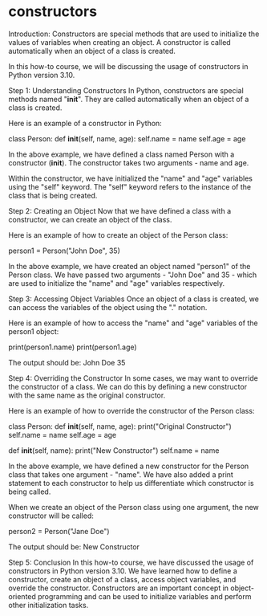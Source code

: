 
constructors
============
Introduction:
Constructors are special methods that are used to initialize the values of variables when creating an object. A constructor is called automatically when an object of a class is created.

In this how-to course, we will be discussing the usage of constructors in Python version 3.10.

Step 1: Understanding Constructors
In Python, constructors are special methods named "__init__". They are called automatically when an object of a class is created. 

Here is an example of a constructor in Python:

class Person:
  def __init__(self, name, age):
    self.name = name
    self.age = age

In the above example, we have defined a class named Person with a constructor (__init__). The constructor takes two arguments - name and age. 

Within the constructor, we have initialized the "name" and "age" variables using the "self" keyword. The "self" keyword refers to the instance of the class that is being created.

Step 2: Creating an Object
Now that we have defined a class with a constructor, we can create an object of the class. 

Here is an example of how to create an object of the Person class:

person1 = Person("John Doe", 35)

In the above example, we have created an object named "person1" of the Person class. We have passed two arguments - "John Doe" and 35 - which are used to initialize the "name" and "age" variables respectively.

Step 3: Accessing Object Variables
Once an object of a class is created, we can access the variables of the object using the "." notation.

Here is an example of how to access the "name" and "age" variables of the person1 object:

print(person1.name)
print(person1.age)

The output should be:
John Doe
35

Step 4: Overriding the Constructor
In some cases, we may want to override the constructor of a class. We can do this by defining a new constructor with the same name as the original constructor.

Here is an example of how to override the constructor of the Person class:

class Person:
  def __init__(self, name, age):
    print("Original Constructor")
    self.name = name
    self.age = age
    
  def __init__(self, name):
    print("New Constructor")
    self.name = name

In the above example, we have defined a new constructor for the Person class that takes one argument - "name". We have also added a print statement to each constructor to help us differentiate which constructor is being called.

When we create an object of the Person class using one argument, the new constructor will be called:

person2 = Person("Jane Doe")

The output should be:
New Constructor

Step 5: Conclusion
In this how-to course, we have discussed the usage of constructors in Python version 3.10. We have learned how to define a constructor, create an object of a class, access object variables, and override the constructor. Constructors are an important concept in object-oriented programming and can be used to initialize variables and perform other initialization tasks.